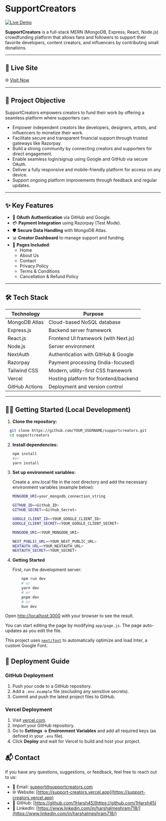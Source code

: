# SupportCreators

[![Live Demo](https://img.shields.io/badge/Live-Demo-green)](https://support-creators.vercel.app/)

**SupportCreators** is a full-stack MERN (MongoDB, Express, React, Node.js) crowdfunding platform that allows fans and followers to support their favorite developers, content creators, and influencers by contributing small donations.

---

## 🚀 Live Site

🌐 [Visit Now](https://support-creators.vercel.app/)

---

## 🎯 Project Objective

SupportCreators empowers creators to fund their work by offering a seamless platform where supporters can:

- Empower independent creators like developers, designers, artists, and influencers to monetize their work.
- Facilitate secure and transparent financial support through trusted gateways like Razorpay.
- Build a strong community by connecting creators and supporters for direct engagement.
- Enable seamless login/signup using Google and GitHub via secure OAuth.
- Deliver a fully responsive and mobile-friendly platform for access on any device.
- Support ongoing platform improvements through feedback and regular updates.

---

## ✨ Key Features

- 🔐 **OAuth Authentication** via GitHub and Google.
- 💳 **Payment Integration** using Razorpay (Test Mode).
- 🛡️ **Secure Data Handling** with MongoDB Atlas.
- 📊 **Creator Dashboard** to manage support and funding.
- 📜 **Pages Included**:
  - Home
  - About Us
  - Contact
  - Privacy Policy
  - Terms & Conditions
  - Cancellation & Refund Policy

---

## 🛠️ Tech Stack

| Technology      | Purpose                              |
|-----------------|---------------------------------------|
| MongoDB Atlas   | Cloud-based NoSQL database            |
| Express.js      | Backend server framework              |
| React.js        | Frontend UI framework (with Next.js)  |
| Node.js         | Server environment                    |
| NextAuth        | Authentication with GitHub & Google   |
| Razorpay        | Payment processing (India-focused)    |
| Tailwind CSS    | Modern, utility-first CSS framework   |
| Vercel          | Hosting platform for frontend/backend |
| GitHub Actions  | Deployment and version control        |

---

## 🧑‍💻 Getting Started (Local Development)

1. **Clone the repository:**
 ```sh
   git clone https://github.com/YOUR_USERNAME/supportcreators.git
   cd supportcreators
 ```

2. **Install dependencies:**
   
   ```sh
   npm install
   #or
   yarn install
   ```
3. **Set up environment variables:**

    Create a .env.local file in the root directory and add the necessary environment variables (example below):

    ```sh
    MONGODB_URI=your_mongodb_connection_string
   
    GITHUB_ID=<Github_ID>
    GITHUB_SECRET=<Github_Secret>

    GOOGLE_CLIENT_ID=<YOUR_GOOGLE_CLIENT_ID>
    GOOGLE_CLIENT_SECRET=<YOUR_GOOGLE_CLIENT_SECRET>

    MONGODB_URI=<YOUR_MONGODB_URI>

    NEXT_PUBLIC_URL=<YOUR_NEXT_PUBLIC_URL>
    NEXTAUTH_URL=<YOUR_NEXTAUTH_URL>
    NEXTAUTH_SECRET=<YOUR_SECRET>
    ```
 4. **Getting Started**

    First, run the development server:

    ```sh
        npm run dev
        # or
        yarn dev
        # or
        pnpm dev
        # or
        bun dev
     ```

Open [http://localhost:3000](http://localhost:3000) with your browser to see the result.

You can start editing the page by modifying `app/page.js`. The page auto-updates as you edit the file.

This project uses [`next/font`](https://nextjs.org/docs/basic-features/font-optimization) to automatically optimize and load Inter, a custom Google Font.

## 🚀 Deployment Guide

### GitHub Deployment

1. Push your code to a GitHub repository.
2. Add a `.env.example` file (excluding any sensitive secrets).
3. Commit and push the latest project files to GitHub.

### Vercel Deployment

1. Visit [vercel.com](https://vercel.com).
2. Import your GitHub repository.
3. Go to **Settings → Environment Variables** and add all required keys (as defined in your `.env` file).
4. Click **Deploy** and wait for Vercel to build and host your project.


## 📬 Contact

If you have any questions, suggestions, or feedback, feel free to reach out to us:

- 📧 Email: [support@supportcreators.com](mailto:harshalmeshram718@gmail.com)
- 🌐 Website: [https://support-creators.vercel.app](https://support-creators.vercel.app)
- 🐙 GitHub: [https://github.com/1Harsh45](https://github.com/1Harsh45)
- 🔗 LinkedIn: [https://www.linkedin.com/in/harshalmeshram718/](https://www.linkedin.com/in/harshalmeshram718/)
